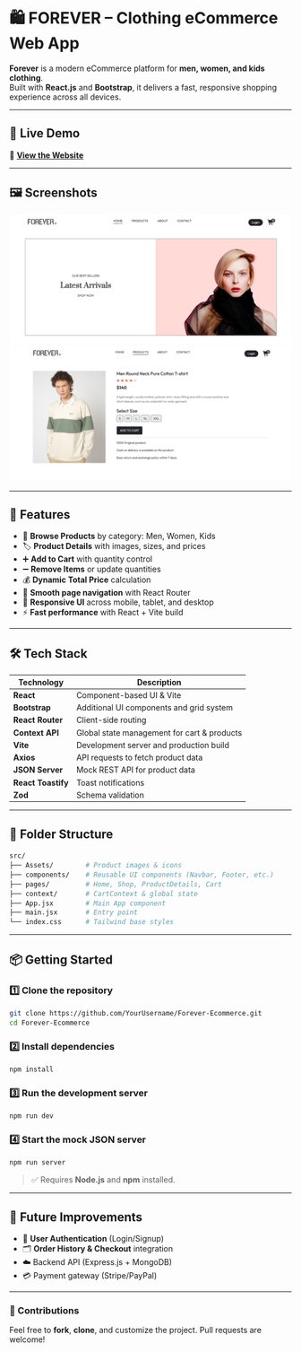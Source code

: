 # 🛍️ **FOREVER – Clothing eCommerce Web App**

**Forever** is a modern eCommerce platform for **men, women, and kids clothing**.  
Built with **React.js** and **Bootstrap**, it delivers a fast, responsive shopping experience across all devices.

---

## 🚀 Live Demo

🔗 **[View the Website](https://forever-fashion-ecommerce.vercel.app/)**

---

## 🖼️ Screenshots

![Home](/Home.png)
![Product](/Product.png)

---

## 🎯 Features

- 🛒 **Browse Products** by category: Men, Women, Kids
- 🏷️ **Product Details** with images, sizes, and prices
- ➕ **Add to Cart** with quantity control
- ➖ **Remove Items** or update quantities
- 💰 **Dynamic Total Price** calculation
- 🔄 **Smooth page navigation** with React Router
- 📱 **Responsive UI** across mobile, tablet, and desktop
- ⚡ **Fast performance** with React + Vite build

---

## 🛠️ Tech Stack

| Technology         | Description                                 |
| ------------------ | ------------------------------------------- |
| **React**          | Component-based UI & Vite                   |
| **Bootstrap**      | Additional UI components and grid system    |
| **React Router**   | Client-side routing                         |
| **Context API**    | Global state management for cart & products |
| **Vite**           | Development server and production build     |
| **Axios**          | API requests to fetch product data          |
| **JSON Server**    | Mock REST API for product data              |
| **React Toastify** | Toast notifications                         |
| **Zod**            | Schema validation                           |

---

## 📁 Folder Structure

```bash
src/
├── Assets/        # Product images & icons
├── components/    # Reusable UI components (Navbar, Footer, etc.)
├── pages/         # Home, Shop, ProductDetails, Cart
├── context/       # CartContext & global state
├── App.jsx        # Main App component
├── main.jsx       # Entry point
└── index.css      # Tailwind base styles
```

---

## 📦 Getting Started

### 1️⃣ Clone the repository

```bash
git clone https://github.com/YourUsername/Forever-Ecommerce.git
cd Forever-Ecommerce
```

### 2️⃣ Install dependencies

```bash
npm install
```

### 3️⃣ Run the development server

```bash
npm run dev
```

### 4️⃣ Start the mock JSON server

```bash
npm run server
```

> ✅ Requires **Node.js** and **npm** installed.

---

## 📌 Future Improvements

- 🔐 **User Authentication** (Login/Signup)
- 🗂️ **Order History & Checkout** integration
- ☁️ Backend API (Express.js + MongoDB)
- 💳 Payment gateway (Stripe/PayPal)

---

### 💬 Contributions

Feel free to **fork**, **clone**, and customize the project. Pull requests are welcome!
